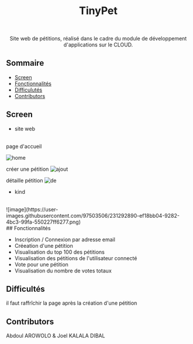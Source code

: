 <h1 align="center"> TinyPet </h1> <br>

<p align="center">
  Site web de pétitions, réalisé dans le cadre du module de développement d'applications sur le CLOUD.
</p>


## Sommaire
- [Screen](Screen)
- [Fonctionnalités](Fonctionnalités)
- [Difficulutés](Difficultés)
- [Contributors](Contributors)

<!-- END doctoc generated TOC please keep comment here to allow auto update -->
## Screen
* site web
<br>
page d'accueil

![home](https://user-images.githubusercontent.com/97503506/231291999-1506f072-3804-418a-97b8-26ef2e542063.png)


créer une pétition
![ajout](https://user-images.githubusercontent.com/97503506/231292007-4b196949-1cb9-4d82-a6e0-44622cb31558.png)

détaille pétition
![de](https://user-images.githubusercontent.com/97503506/231292004-1b7a0cb9-de88-4233-b048-9dd63110b22f.png)


* kind
<br>
![image](https://user-images.githubusercontent.com/97503506/231292890-ef18bb04-9282-4bc3-99fa-550227ff6277.png)

</br>
## Fonctionnalités

* Inscription / Connexion par adresse email
* Créeation d'une pétition
* Visualisation du top 100 des pétitions
* Visualisation des pétitions de l'utilisateur connecté
* Vote pour une pétition
* Visualisation du nombre de votes totaux 

## Difficultés

il faut raffrîchir la page après la création d'une pétition


## Contributors

Abdoul AROWOLO & Joel KALALA DIBAL


